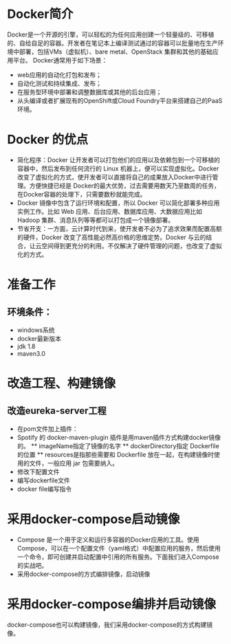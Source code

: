 # Docker简介
Docker是一个开源的引擎，可以轻松的为任何应用创建一个轻量级的、可移植的、自给自足的容器。开发者在笔记本上编译测试通过的容器可以批量地在生产环境中部署，包括VMs（虚拟机）、bare metal、OpenStack 集群和其他的基础应用平台。
Docker通常用于如下场景：
* web应用的自动化打包和发布；
* 自动化测试和持续集成、发布；
* 在服务型环境中部署和调整数据库或其他的后台应用；
* 从头编译或者扩展现有的OpenShift或Cloud Foundry平台来搭建自己的PaaS环境。
# Docker 的优点
* 简化程序：Docker 让开发者可以打包他们的应用以及依赖包到一个可移植的容器中，然后发布到任何流行的 Linux 机器上，便可以实现虚拟化。Docker改变了虚拟化的方式，使开发者可以直接将自己的成果放入Docker中进行管理。方便快捷已经是 Docker的最大优势，过去需要用数天乃至数周的任务，在Docker容器的处理下，只需要数秒就能完成。
* Docker 镜像中包含了运行环境和配置，所以 Docker 可以简化部署多种应用实例工作。比如 Web 应用、后台应用、数据库应用、大数据应用比如 Hadoop 集群、消息队列等等都可以打包成一个镜像部署。
* 节省开支：一方面，云计算时代到来，使开发者不必为了追求效果而配置高额的硬件，Docker 改变了高性能必然高价格的思维定势。Docker 与云的结合，让云空间得到更充分的利用。不仅解决了硬件管理的问题，也改变了虚拟化的方式。    
# 准备工作
## 环境条件：
* windows系统
* docker最新版本
* jdk 1.8
* maven3.0
# 改造工程、构建镜像
## 改造eureka-server工程
* 在pom文件加上插件：
* Spotify 的 docker-maven-plugin 插件是用maven插件方式构建docker镜像的。
** imageName指定了镜像的名字
** dockerDirectory指定 Dockerfile 的位置
** resources是指那些需要和 Dockerfile 放在一起，在构建镜像时使用的文件，一般应用 jar 包需要纳入。
* 修改下配置文件
* 编写dockerfile文件
* docker file编写指令
# 采用docker-compose启动镜像
* Compose 是一个用于定义和运行多容器的Docker应用的工具。使用Compose，可以在一个配置文件（yaml格式）中配置应用的服务，然后使用一个命令，即可创建并启动配置中引用的所有服务。下面我们进入Compose的实战吧。
* 采用docker-compose的方式编排镜像，启动镜像
# 采用docker-compose编排并启动镜像
docker-compose也可以构建镜像，我们采用docker-compose的方式构建镜像。
